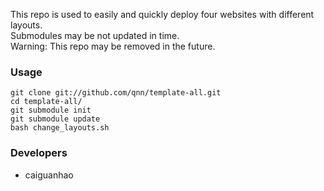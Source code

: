 This repo is used to easily and quickly deploy four websites with different layouts.  
Submodules may be not updated in time.  
Warning: This repo may be removed in the future.

### Usage

    git clone git://github.com/qnn/template-all.git
    cd template-all/
    git submodule init
    git submodule update
    bash change_layouts.sh

### Developers

* caiguanhao
